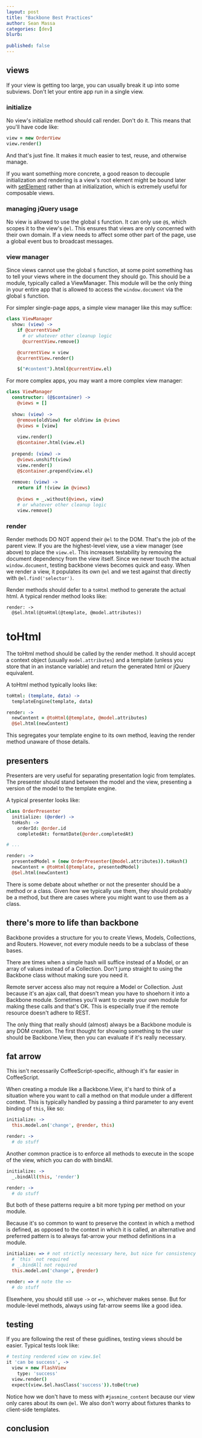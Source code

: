 ```yaml
---
layout: post
title: "Backbone Best Practices"
author: Sean Massa
categories: [dev]
blurb:
  
published: false
---
```






## views

If your view is getting too large,
you can usually break it up into some subviews.
Don't let your entire app run in a single view.

### initialize

No view's initialize method should call render.
Don't do it.
This means that you'll have code like:

```coffee
view = new OrderView
view.render()
```

And that's just fine.
It makes it much easier to test, reuse, and otherwise manage.

If you want something more concrete,
a good reason to decouple initialization and rendering
is a view's root element might be bound later with
[setElement](http://backbonejs.org/#View-setElement) rather than at initialization,
which is extremely useful for composable views.

### managing jQuery usage

No view is allowed to use the global `$` function.
It can only use `@$`,
which scopes it to the view's `@el`.
This ensures that views are only concerned with their own domain.
If a view needs to affect some other part of the page,
use a global event bus to broadcast messages.

### view manager

Since views cannot use the global `$` function,
at some point something has to
tell your views where in the document they should go.
This should be a module, typically called a ViewManager.
This module will be the only thing in your entire app
that is allowed to access the `window.document` via the global `$` function.

For simpler single-page apps,
a simple view manager like this may suffice:

```coffee
class ViewManager
  show: (view) ->
    if @currentView?
      # or whatever other cleanup logic
      @currentView.remove()

    @currentView = view
    @currentView.render()

    $("#content").html(@currentView.el)
```

For more complex apps,
you may want a more complex view manager:

```coffee
class ViewManager
  constructor: (@$container) ->
    @views = []
  
  show: (view) ->
    @remove(oldView) for oldView in @views
    @views = [view]
  
    view.render()
    @$container.html(view.el)
  
  prepend: (view) ->
    @views.unshift(view)
    view.render()
    @$container.prepend(view.el)
  
  remove: (view) ->
    return if !(view in @views)
  
    @views = _.without(@views, view)
    # or whatever other cleanup logic
    view.remove()
```

### render

Render methods DO NOT append their `@el` to the DOM.
That's the job of the parent view.
If you are the highest-level view,
use a view manager (see above) to place the `view.el`.
This increases testability by removing the document dependency from the view itself.
Since we never touch the actual `window.document`,
testing backbone views becomes quick and easy.
When we render a view,
it populates its own `@el`
and we test against that directly with `@el.find('selector')`.

Render methods should defer to a `toHtml` method to generate the actual html.
A typical render method looks like:

```
render: ->
  @$el.html(@toHtml(@template, @model.attributes))
```

# toHtml

The toHtml method should be called by the render method.
It should accept a context object (usually `model.attributes`)
and a template (unless you store that in an instance variable)
and return the generated html or jQuery equivalent.

A toHtml method typically looks like:

```coffee
toHtml: (template, data) ->
  templateEngine(template, data)

render: ->
  newContent = @toHtml(@template, @model.attributes)
  @$el.html(newContent)
```

This segregates your template engine to its own method,
leaving the render method unaware of those details.

## presenters

Presenters are very useful for separating presentation logic from templates.
The presenter should stand between the model and the view,
presenting a version of the model to the template engine.

A typical presenter looks like:

```coffee
class OrderPresenter
  initialize: (@order) ->
  toHash: ->
    orderId: @order.id
    completedAt: formatDate(@order.completedAt)

# ...

render: ->
  presentedModel = (new OrderPresenter(@model.attributes)).toHash()
  newContent = @toHtml(@template, presentedModel)
  @$el.html(newContent)
```

There is some debate about whether or not the presenter should be a method or a class.
Given how we typically use them,
they should probably be a method,
but there are cases where you might want to use them as a class.

## there's more to life than backbone

Backbone provides a structure for you
to create Views, Models, Collections, and Routers.
However, not every module needs to be a subclass of these bases.

There are times when a simple hash will suffice instead of a Model,
or an array of values instead of a Collection.
Don't jump straight to using the Backbone class without making sure you need it.

Remote server access also may not require a Model or Collection.
Just because it's an ajax call,
that doesn't mean you have to shoehorn it into a Backbone module.
Sometimes you'll want to create your own module
for making these calls and that's OK.
This is especially true if the remote resource doesn't adhere to REST.

The only thing that really should
(almost) always be a Backbone module is any DOM creation.
The first thought for showing something to the user should be Backbone.View,
then you can evaluate if it's really necessary.

## fat arrow

This isn't necessarily CoffeeScript-specific,
although it's far easier in CoffeeScript.

When creating a module like a Backbone.View,
it's hard to think of a situation where you
want to call a method on that module under a different context.
This is typically handled by passing a third parameter
to any event binding of `this`, like so:

```coffee
initialize: ->
  this.model.on('change', @render, this)

render: ->
  # do stuff
```

Another common practice is to enforce all methods to execute in the scope of the view, which you can do with bindAll.

```coffee
initialize: ->
  _.bindAll(this, 'render')

render: ->
  # do stuff
```

But both of these patterns require
a bit more typing per method on your module.

Because it's so common to want to preserve
the context in which a method is defined,
as opposed to the context in which it is called,
an alternative and preferred pattern is
to always fat-arrow your method definitions in a module.

```coffee
initialize: => # not strictly necessary here, but nice for consistency
  # `this` not required
  # _.bindAll not required
  this.model.on('change', @render)

render: => # note the =>
  # do stuff
```

Elsewhere, you should still use `->` or `=>`, whichever makes sense.
But for module-level methods,
always using fat-arrow seems like a good idea.

## testing

If you are following the rest of these guidlines,
testing views should be easier.
Typical tests look like:

```coffee
# testing rendered view on view.$el
it 'can be success', ->                                                                                                                                                                                                            
  view = new FlashView
    type: 'success'
  view.render()
  expect(view.$el.hasClass('success')).toBe(true)
```

Notice how we don't have to mess with `#jasmine_content`
because our view only cares about its own `@el`.
We also don't worry about fixtures thanks to client-side templates.

## conclusion

